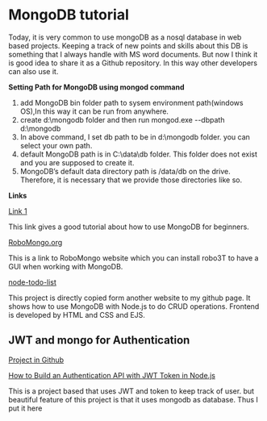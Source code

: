 # MongoDB tutorial

Today, it is very common to use mongoDB as a nosql database in web based projects. Keeping a track of new points and skills about this DB is something that I always handle with MS word documents. But now I think it is good idea to share it as a Github repository. In this way other developers can also use it.

**Setting Path for MongoDB using mongod command**

1. add MongoDB bin folder path to sysem environment path(windows OS),In this way it can be run from anywhere.
2. create d:\mongodb folder and then run mongod.exe --dbpath  d:\mongodb 
3. In above command, I set db path to be in d:\mongodb folder. you can select your own path. 
4. default MongoDB path is in C:\data\db folder. This folder does not exist and you are supposed to create it. 
5.  MongoDB’s default data directory path is /data/db on the drive. Therefore, it is necessary that we provide those directories like so.



**Links**

<a href="https://www.freecodecamp.org/news/learn-mongodb-a4ce205e7739/">Link 1</a>

This link gives a good tutorial about how to use MongoDB for beginners.


<a href="https://robomongo.org/">RoboMongo.org</a>

This is a link to RoboMongo website which you can install robo3T to have a GUI when working with MongoDB.


<a href="https://github.com/monhi/mongodb_tutorial/tree/main/node-todo-list">node-todo-list</a>

This project is directly copied form another website to my github page. 
It shows how to use MongoDB with Node.js to do CRUD operations. 
Frontend is developed by HTML and CSS and EJS.

## JWT and mongo for Authentication

<a href="https://github.com/Olanetsoft/jwt-project">Project in Github</a>

<a href="https://www.section.io/engineering-education/how-to-build-authentication-api-with-jwt-token-in-nodejs/">How to Build an Authentication API with JWT Token in Node.js</a>


This is a project based that uses JWT and token to keep track of user. but beautiful feature of this project is that it uses mongodb as database. 
Thus I put it here


